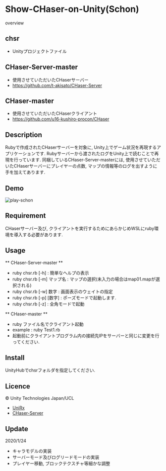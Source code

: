 Show-CHaser-on-Unity(Schon)
====

overview
## chsr
* Unityプロジェクトファイル
## CHaser-Server-master
* 使用させていただいたCHaserサーバー
* https://github.com/t-akisato/CHaser-Server
## CHaser-master
* 使用させていただいたCHaserクライアント
* https://github.com/u16-kushiro-procon/CHaser

## Description
Rubyで作成されたCHaserサーバーを対象に, Unity上でゲーム状況を再現するアプリケーションです. 
Rubyサーバーから渡されたログをUnity上で読むことで再現を行っています. 
同梱しているCHaser-Server-masterには, 使用させていただいたCHaserサーバーにプレイヤーの点数, マップの情報等のログを出すように手を加えてあります. 

## Demo
![play-schon](https://user-images.githubusercontent.com/15669383/72806547-c1a91280-3c98-11ea-9192-5863e911f2c8.gif)

## Requirement
CHaserサーバー及び, クライアントを実行するためにあらかじめWSLにruby環境を導入する必要があります. 

## Usage

** CHaser-Server-master **
* ruby chsr.rb [-h] : 簡単なヘルプの表示
* ruby chsr.rb [-m] マップ名 : マップの選択(未入力の場合はmap01.mapが選択される)
* ruby chsr.rb [-w] 数字 : 画面表示のウェイトの指定
* ruby chsr.rb [-p] [数字] : ポーズモードで起動します. 
* ruby chsr.rb [-z] : 全角モードで起動

** CHaser-master **
* ruby ファイル名でクライアント起動
* example : ruby Test1.rb
* 起動前にクライアントプログラム内の接続先IPをサーバーと同じに変更を行ってください.

## Install
UnityHubでchsrフォルダを指定してください. 

## Licence
© Unity Technologies Japan/UCL
* [UniRx](https://github.com/neuecc/UniRx/blob/master/LICENSE)
* [CHaser-Server](https://github.com/t-akisato/CHaser-Server/blob/master/LICENSE)

## Update
2020/1/24
* キャラモデルの実装
* サーバーモード及びログリードモードの実装
* プレイヤー移動, ブロックテクスチャ等細かな調整
